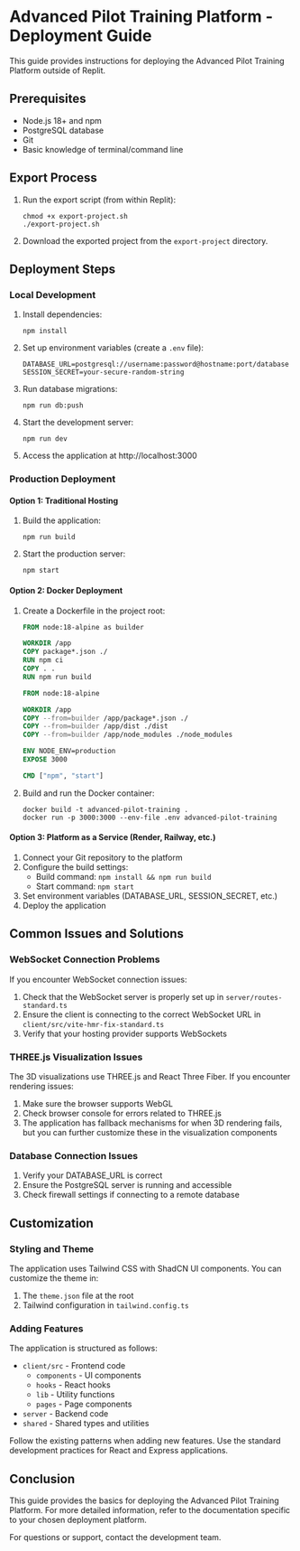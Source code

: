 # Advanced Pilot Training Platform - Deployment Guide

This guide provides instructions for deploying the Advanced Pilot Training Platform outside of Replit.

## Prerequisites

- Node.js 18+ and npm
- PostgreSQL database
- Git
- Basic knowledge of terminal/command line

## Export Process

1. Run the export script (from within Replit):
   ```
   chmod +x export-project.sh
   ./export-project.sh
   ```

2. Download the exported project from the `export-project` directory.

## Deployment Steps

### Local Development

1. Install dependencies:
   ```
   npm install
   ```

2. Set up environment variables (create a `.env` file):
   ```
   DATABASE_URL=postgresql://username:password@hostname:port/database
   SESSION_SECRET=your-secure-random-string
   ```

3. Run database migrations:
   ```
   npm run db:push
   ```

4. Start the development server:
   ```
   npm run dev
   ```

5. Access the application at http://localhost:3000

### Production Deployment

#### Option 1: Traditional Hosting

1. Build the application:
   ```
   npm run build
   ```

2. Start the production server:
   ```
   npm start
   ```

#### Option 2: Docker Deployment

1. Create a Dockerfile in the project root:
   ```dockerfile
   FROM node:18-alpine as builder

   WORKDIR /app
   COPY package*.json ./
   RUN npm ci
   COPY . .
   RUN npm run build

   FROM node:18-alpine

   WORKDIR /app
   COPY --from=builder /app/package*.json ./
   COPY --from=builder /app/dist ./dist
   COPY --from=builder /app/node_modules ./node_modules

   ENV NODE_ENV=production
   EXPOSE 3000

   CMD ["npm", "start"]
   ```

2. Build and run the Docker container:
   ```
   docker build -t advanced-pilot-training .
   docker run -p 3000:3000 --env-file .env advanced-pilot-training
   ```

#### Option 3: Platform as a Service (Render, Railway, etc.)

1. Connect your Git repository to the platform
2. Configure the build settings:
   - Build command: `npm install && npm run build`
   - Start command: `npm start`
3. Set environment variables (DATABASE_URL, SESSION_SECRET, etc.)
4. Deploy the application

## Common Issues and Solutions

### WebSocket Connection Problems

If you encounter WebSocket connection issues:

1. Check that the WebSocket server is properly set up in `server/routes-standard.ts`
2. Ensure the client is connecting to the correct WebSocket URL in `client/src/vite-hmr-fix-standard.ts`
3. Verify that your hosting provider supports WebSockets

### THREE.js Visualization Issues

The 3D visualizations use THREE.js and React Three Fiber. If you encounter rendering issues:

1. Make sure the browser supports WebGL
2. Check browser console for errors related to THREE.js
3. The application has fallback mechanisms for when 3D rendering fails, but you can further customize these in the visualization components

### Database Connection Issues

1. Verify your DATABASE_URL is correct
2. Ensure the PostgreSQL server is running and accessible
3. Check firewall settings if connecting to a remote database

## Customization

### Styling and Theme

The application uses Tailwind CSS with ShadCN UI components. You can customize the theme in:

1. The `theme.json` file at the root
2. Tailwind configuration in `tailwind.config.ts`

### Adding Features

The application is structured as follows:

- `client/src` - Frontend code
  - `components` - UI components
  - `hooks` - React hooks
  - `lib` - Utility functions
  - `pages` - Page components
- `server` - Backend code
- `shared` - Shared types and utilities

Follow the existing patterns when adding new features. Use the standard development practices for React and Express applications.

## Conclusion

This guide provides the basics for deploying the Advanced Pilot Training Platform. For more detailed information, refer to the documentation specific to your chosen deployment platform.

For questions or support, contact the development team.